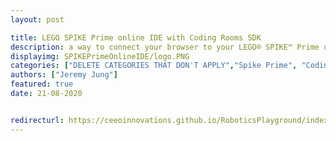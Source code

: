 ```yaml
---
layout: post

title: LEGO SPIKE Prime online IDE with Coding Rooms SDK
description: a way to connect your browser to your LEGO® SPIKE™ Prime using web serial
displayimg: SPIKEPrimeOnlineIDE/logo.PNG
categories: ["DELETE CATEGORIES THAT DON'T APPLY","Spike Prime", "Coding Rooms", "LEGO", "Tech"]
authors: ["Jeremy Jung"]
featured: true
date: 21-08-2020


redirecturl: https://ceeoinnovations.github.io/RoboticsPlayground/index.html
---
```

